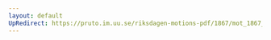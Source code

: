 ```yaml
---
layout: default
UpRedirect: https://pruto.im.uu.se/riksdagen-motions-pdf/1867/mot_1867__ak__94/mot_1867__ak__94-001.pdf
---
```

